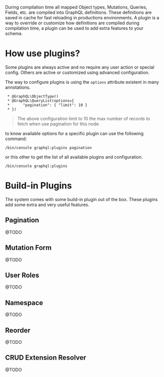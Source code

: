 During compilation time all mapped Object types, Mutations, Queries, Fields, etc. 
are compiled into GraphQL definitions. These definitions are saved in cache 
for fast reloading in productions environments. A plugin is a way to override or
customize how definitions are compiled during compilation time,
a plugin can be used to add extra features to your schema.

# How use plugins?

Some plugins are always active and no require any user action or special config. 
Others are active or customized using advanced configuration.

The way to configure plugins is using the `options` attribute existent in many
annotations.

````
 * @GraphQL\ObjectType()
 * @GraphQL\QueryList(options={
 *      "pagination": { "limit": 10 }
 * })
````

> The above configuration limit to 10 the max number of records 
to fetch when use pagination for this node. 

to know available options for a specific plugin can use the following command:

    /bin/console graphql:plugins pagination

or this other to get the list of all available plugins and configuration.

    /bin/console graphql:plugins

# Build-in Plugins

The system comes with some build-in plugin out of the box. 
These plugins add some extra and very useful features.

## Pagination
 @TODO
## Mutation Form
 @TODO
## User Roles
 @TODO
## Namespace
  @TODO
## Reorder
  @TODO
## CRUD Extension Resolver
  @TODO
